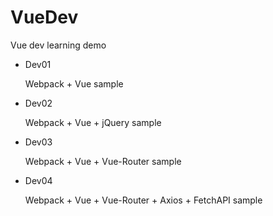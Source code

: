 # VueDev
Vue dev learning demo

- Dev01
  
  Webpack + Vue sample
- Dev02
  
  Webpack + Vue + jQuery sample
- Dev03
  
  Webpack + Vue + Vue-Router sample
- Dev04

  Webpack + Vue + Vue-Router + Axios + FetchAPI sample
